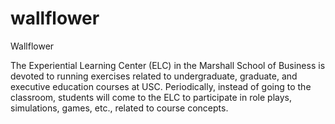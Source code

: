 # wallflower
Wallflower

The Experiential Learning Center (ELC) in the Marshall School of Business is
devoted to running exercises related to undergraduate, graduate, and
executive education courses at USC. Periodically, instead of going to the
classroom, students will come to the ELC to participate in role plays,
simulations, games, etc., related to course concepts.